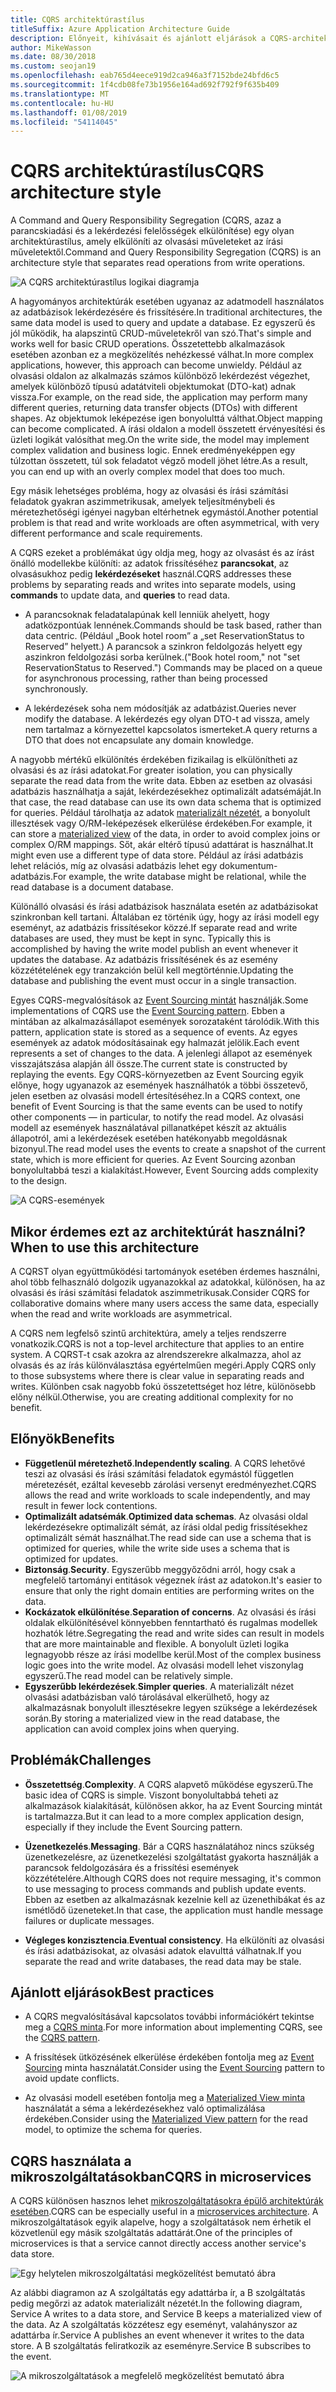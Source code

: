 ```yaml
---
title: CQRS architektúrastílus
titleSuffix: Azure Application Architecture Guide
description: Előnyeit, kihívásait és ajánlott eljárások a CQRS-architektúrák ismerteti.
author: MikeWasson
ms.date: 08/30/2018
ms.custom: seojan19
ms.openlocfilehash: eab765d4eece919d2ca946a3f7152bde24bfd6c5
ms.sourcegitcommit: 1f4cdb08fe73b1956e164ad692f792f9f635b409
ms.translationtype: MT
ms.contentlocale: hu-HU
ms.lasthandoff: 01/08/2019
ms.locfileid: "54114045"
---
```

# <a name="cqrs-architecture-style"></a><span data-ttu-id="01e96-103">CQRS architektúrastílus</span><span class="sxs-lookup"><span data-stu-id="01e96-103">CQRS architecture style</span></span>

<span data-ttu-id="01e96-104">A Command and Query Responsibility Segregation (CQRS, azaz a parancskiadási és a lekérdezési felelősségek elkülönítése) egy olyan architektúrastílus, amely elkülöníti az olvasási műveleteket az írási műveletektől.</span><span class="sxs-lookup"><span data-stu-id="01e96-104">Command and Query Responsibility Segregation (CQRS) is an architecture style that separates read operations from write operations.</span></span>

![A CQRS architektúrastílus logikai diagramja](./images/cqrs-logical.svg)

<span data-ttu-id="01e96-106">A hagyományos architektúrák esetében ugyanaz az adatmodell használatos az adatbázisok lekérdezésére és frissítésére.</span><span class="sxs-lookup"><span data-stu-id="01e96-106">In traditional architectures, the same data model is used to query and update a database.</span></span> <span data-ttu-id="01e96-107">Ez egyszerű és jól működik, ha alapszintű CRUD-műveletekről van szó.</span><span class="sxs-lookup"><span data-stu-id="01e96-107">That's simple and works well for basic CRUD operations.</span></span> <span data-ttu-id="01e96-108">Összetettebb alkalmazások esetében azonban ez a megközelítés nehézkessé válhat.</span><span class="sxs-lookup"><span data-stu-id="01e96-108">In more complex applications, however, this approach can become unwieldy.</span></span> <span data-ttu-id="01e96-109">Például az olvasási oldalon az alkalmazás számos különböző lekérdezést végezhet, amelyek különböző típusú adatátviteli objektumokat (DTO-kat) adnak vissza.</span><span class="sxs-lookup"><span data-stu-id="01e96-109">For example, on the read side, the application may perform many different queries, returning data transfer objects (DTOs) with different shapes.</span></span> <span data-ttu-id="01e96-110">Az objektumok leképezése igen bonyolulttá válthat.</span><span class="sxs-lookup"><span data-stu-id="01e96-110">Object mapping can become complicated.</span></span> <span data-ttu-id="01e96-111">A írási oldalon a modell összetett érvényesítési és üzleti logikát valósíthat meg.</span><span class="sxs-lookup"><span data-stu-id="01e96-111">On the write side, the model may implement complex validation and business logic.</span></span> <span data-ttu-id="01e96-112">Ennek eredményeképpen egy túlzottan összetett, túl sok feladatot végző modell jöhet létre.</span><span class="sxs-lookup"><span data-stu-id="01e96-112">As a result, you can end up with an overly complex model that does too much.</span></span>

<span data-ttu-id="01e96-113">Egy másik lehetséges probléma, hogy az olvasási és írási számítási feladatok gyakran aszimmetrikusak, amelyek teljesítménybeli és méretezhetőségi igényei nagyban eltérhetnek egymástól.</span><span class="sxs-lookup"><span data-stu-id="01e96-113">Another potential problem is that read and write workloads are often asymmetrical, with very different performance and scale requirements.</span></span>

<span data-ttu-id="01e96-114">A CQRS ezeket a problémákat úgy oldja meg, hogy az olvasást és az írást önálló modellekbe különíti: az adatok frissítéséhez **parancsokat**, az olvasásukhoz pedig **lekérdezéseket** használ.</span><span class="sxs-lookup"><span data-stu-id="01e96-114">CQRS addresses these problems by separating reads and writes into separate models, using **commands** to update data, and **queries** to read data.</span></span>

- <span data-ttu-id="01e96-115">A parancsoknak feladatalapúnak kell lenniük ahelyett, hogy adatközpontúak lennének.</span><span class="sxs-lookup"><span data-stu-id="01e96-115">Commands should be task based, rather than data centric.</span></span> <span data-ttu-id="01e96-116">(Például „Book hotel room” a „set ReservationStatus to Reserved” helyett.) A parancsok a szinkron feldolgozás helyett egy aszinkron feldolgozási sorba kerülnek.</span><span class="sxs-lookup"><span data-stu-id="01e96-116">("Book hotel room," not "set ReservationStatus to Reserved.") Commands may be placed on a queue for asynchronous processing, rather than being processed synchronously.</span></span>

- <span data-ttu-id="01e96-117">A lekérdezések soha nem módosítják az adatbázist.</span><span class="sxs-lookup"><span data-stu-id="01e96-117">Queries never modify the database.</span></span> <span data-ttu-id="01e96-118">A lekérdezés egy olyan DTO-t ad vissza, amely nem tartalmaz a környezettel kapcsolatos ismerteket.</span><span class="sxs-lookup"><span data-stu-id="01e96-118">A query returns a DTO that does not encapsulate any domain knowledge.</span></span>

<span data-ttu-id="01e96-119">A nagyobb mértékű elkülönítés érdekében fizikailag is elkülönítheti az olvasási és az írási adatokat.</span><span class="sxs-lookup"><span data-stu-id="01e96-119">For greater isolation, you can physically separate the read data from the write data.</span></span> <span data-ttu-id="01e96-120">Ebben az esetben az olvasási adatbázis használhatja a saját, lekérdezésekhez optimalizált adatsémáját.</span><span class="sxs-lookup"><span data-stu-id="01e96-120">In that case, the read database can use its own data schema that is optimized for queries.</span></span> <span data-ttu-id="01e96-121">Például tárolhatja az adatok [materializált nézetét][materialized-view], a bonyolult illesztések vagy O/RM-leképezések elkerülése érdekében.</span><span class="sxs-lookup"><span data-stu-id="01e96-121">For example, it can store a [materialized view][materialized-view] of the data, in order to avoid complex joins or complex O/RM mappings.</span></span> <span data-ttu-id="01e96-122">Sőt, akár eltérő típusú adattárat is használhat.</span><span class="sxs-lookup"><span data-stu-id="01e96-122">It might even use a different type of data store.</span></span> <span data-ttu-id="01e96-123">Például az írási adatbázis lehet relációs, míg az olvasási adatbázis lehet egy dokumentum-adatbázis.</span><span class="sxs-lookup"><span data-stu-id="01e96-123">For example, the write database might be relational, while the read database is a document database.</span></span>

<span data-ttu-id="01e96-124">Különálló olvasási és írási adatbázisok használata esetén az adatbázisokat szinkronban kell tartani. Általában ez történik úgy, hogy az írási modell egy eseményt, az adatbázis frissítésekor közzé.</span><span class="sxs-lookup"><span data-stu-id="01e96-124">If separate read and write databases are used, they must be kept in sync. Typically this is accomplished by having the write model publish an event whenever it updates the database.</span></span> <span data-ttu-id="01e96-125">Az adatbázis frissítésének és az esemény közzétételének egy tranzakción belül kell megtörténnie.</span><span class="sxs-lookup"><span data-stu-id="01e96-125">Updating the database and publishing the event must occur in a single transaction.</span></span>

<span data-ttu-id="01e96-126">Egyes CQRS-megvalósítások az [Event Sourcing mintát][event-sourcing] használják.</span><span class="sxs-lookup"><span data-stu-id="01e96-126">Some implementations of CQRS use the [Event Sourcing pattern][event-sourcing].</span></span> <span data-ttu-id="01e96-127">Ebben a mintában az alkalmazásállapot események sorozataként tárolódik.</span><span class="sxs-lookup"><span data-stu-id="01e96-127">With this pattern, application state is stored as a sequence of events.</span></span> <span data-ttu-id="01e96-128">Az egyes események az adatok módosításainak egy halmazát jelölik.</span><span class="sxs-lookup"><span data-stu-id="01e96-128">Each event represents a set of changes to the data.</span></span> <span data-ttu-id="01e96-129">A jelenlegi állapot az események visszajátszása alapján áll össze.</span><span class="sxs-lookup"><span data-stu-id="01e96-129">The current state is constructed by replaying the events.</span></span> <span data-ttu-id="01e96-130">Egy CQRS-környezetben az Event Sourcing egyik előnye, hogy ugyanazok az események használhatók a többi összetevő, jelen esetben az olvasási modell értesítéséhez.</span><span class="sxs-lookup"><span data-stu-id="01e96-130">In a CQRS context, one benefit of Event Sourcing is that the same events can be used to notify other components &mdash; in particular, to notify the read model.</span></span> <span data-ttu-id="01e96-131">Az olvasási modell az események használatával pillanatképet készít az aktuális állapotról, ami a lekérdezések esetében hatékonyabb megoldásnak bizonyul.</span><span class="sxs-lookup"><span data-stu-id="01e96-131">The read model uses the events to create a snapshot of the current state, which is more efficient for queries.</span></span> <span data-ttu-id="01e96-132">Az Event Sourcing azonban bonyolultabbá teszi a kialakítást.</span><span class="sxs-lookup"><span data-stu-id="01e96-132">However, Event Sourcing adds complexity to the design.</span></span>

![A CQRS-események](./images/cqrs-events.svg)

## <a name="when-to-use-this-architecture"></a><span data-ttu-id="01e96-134">Mikor érdemes ezt az architektúrát használni?</span><span class="sxs-lookup"><span data-stu-id="01e96-134">When to use this architecture</span></span>

<span data-ttu-id="01e96-135">A CQRST olyan együttműködési tartományok esetében érdemes használni, ahol több felhasználó dolgozik ugyanazokkal az adatokkal, különösen, ha az olvasási és írási számítási feladatok aszimmetrikusak.</span><span class="sxs-lookup"><span data-stu-id="01e96-135">Consider CQRS for collaborative domains where many users access the same data, especially when the read and write workloads are asymmetrical.</span></span>

<span data-ttu-id="01e96-136">A CQRS nem legfelső szintű architektúra, amely a teljes rendszerre vonatkozik.</span><span class="sxs-lookup"><span data-stu-id="01e96-136">CQRS is not a top-level architecture that applies to an entire system.</span></span> <span data-ttu-id="01e96-137">A CQRST-t csak azokra az alrendszerekre alkalmazza, ahol az olvasás és az írás különválasztása egyértelműen megéri.</span><span class="sxs-lookup"><span data-stu-id="01e96-137">Apply CQRS only to those subsystems where there is clear value in separating reads and writes.</span></span> <span data-ttu-id="01e96-138">Különben csak nagyobb fokú összetettséget hoz létre, különösebb előny nélkül.</span><span class="sxs-lookup"><span data-stu-id="01e96-138">Otherwise, you are creating additional complexity for no benefit.</span></span>

## <a name="benefits"></a><span data-ttu-id="01e96-139">Előnyök</span><span class="sxs-lookup"><span data-stu-id="01e96-139">Benefits</span></span>

- <span data-ttu-id="01e96-140">**Függetlenül méretezhető**.</span><span class="sxs-lookup"><span data-stu-id="01e96-140">**Independently scaling**.</span></span> <span data-ttu-id="01e96-141">A CQRS lehetővé teszi az olvasási és írási számítási feladatok egymástól független méretezését, ezáltal kevesebb zárolási versenyt eredményezhet.</span><span class="sxs-lookup"><span data-stu-id="01e96-141">CQRS allows the read and write workloads to scale independently, and may result in fewer lock contentions.</span></span>
- <span data-ttu-id="01e96-142">**Optimalizált adatsémák**.</span><span class="sxs-lookup"><span data-stu-id="01e96-142">**Optimized data schemas**.</span></span> <span data-ttu-id="01e96-143">Az olvasási oldal lekérdezésekre optimalizált sémát, az írási oldal pedig frissítésekhez optimalizált sémát használhat.</span><span class="sxs-lookup"><span data-stu-id="01e96-143">The read side can use a schema that is optimized for queries, while the write side uses a schema that is optimized for updates.</span></span>
- <span data-ttu-id="01e96-144">**Biztonság**.</span><span class="sxs-lookup"><span data-stu-id="01e96-144">**Security**.</span></span> <span data-ttu-id="01e96-145">Egyszerűbb meggyőződni arról, hogy csak a megfelelő tartományi entitások végeznek írást az adatokon.</span><span class="sxs-lookup"><span data-stu-id="01e96-145">It's easier to ensure that only the right domain entities are performing writes on the data.</span></span>
- <span data-ttu-id="01e96-146">**Kockázatok elkülönítése**.</span><span class="sxs-lookup"><span data-stu-id="01e96-146">**Separation of concerns**.</span></span> <span data-ttu-id="01e96-147">Az olvasási és írási oldalak elkülönítésével könnyebben fenntartható és rugalmas modellek hozhatók létre.</span><span class="sxs-lookup"><span data-stu-id="01e96-147">Segregating the read and write sides can result in models that are more maintainable and flexible.</span></span> <span data-ttu-id="01e96-148">A bonyolult üzleti logika legnagyobb része az írási modellbe kerül.</span><span class="sxs-lookup"><span data-stu-id="01e96-148">Most of the complex business logic goes into the write model.</span></span> <span data-ttu-id="01e96-149">Az olvasási modell lehet viszonylag egyszerű.</span><span class="sxs-lookup"><span data-stu-id="01e96-149">The read model can be relatively simple.</span></span>
- <span data-ttu-id="01e96-150">**Egyszerűbb lekérdezések**.</span><span class="sxs-lookup"><span data-stu-id="01e96-150">**Simpler queries**.</span></span> <span data-ttu-id="01e96-151">A materializált nézet olvasási adatbázisban való tárolásával elkerülhető, hogy az alkalmazásnak bonyolult illesztésekre legyen szüksége a lekérdezések során.</span><span class="sxs-lookup"><span data-stu-id="01e96-151">By storing a materialized view in the read database, the application can avoid complex joins when querying.</span></span>

## <a name="challenges"></a><span data-ttu-id="01e96-152">Problémák</span><span class="sxs-lookup"><span data-stu-id="01e96-152">Challenges</span></span>

- <span data-ttu-id="01e96-153">**Összetettség**.</span><span class="sxs-lookup"><span data-stu-id="01e96-153">**Complexity**.</span></span> <span data-ttu-id="01e96-154">A CQRS alapvető működése egyszerű.</span><span class="sxs-lookup"><span data-stu-id="01e96-154">The basic idea of CQRS is simple.</span></span> <span data-ttu-id="01e96-155">Viszont bonyolultabbá teheti az alkalmazások kialakítását, különösen akkor, ha az Event Sourcing mintát is tartalmazza.</span><span class="sxs-lookup"><span data-stu-id="01e96-155">But it can lead to a more complex application design, especially if they include the Event Sourcing pattern.</span></span>

- <span data-ttu-id="01e96-156">**Üzenetkezelés**.</span><span class="sxs-lookup"><span data-stu-id="01e96-156">**Messaging**.</span></span> <span data-ttu-id="01e96-157">Bár a CQRS használatához nincs szükség üzenetkezelésre, az üzenetkezelési szolgáltatást gyakorta használják a parancsok feldolgozására és a frissítési események közzétételére.</span><span class="sxs-lookup"><span data-stu-id="01e96-157">Although CQRS does not require messaging, it's common to use messaging to process commands and publish update events.</span></span> <span data-ttu-id="01e96-158">Ebben az esetben az alkalmazásnak kezelnie kell az üzenethibákat és az ismétlődő üzeneteket.</span><span class="sxs-lookup"><span data-stu-id="01e96-158">In that case, the application must handle message failures or duplicate messages.</span></span>

- <span data-ttu-id="01e96-159">**Végleges konzisztencia**.</span><span class="sxs-lookup"><span data-stu-id="01e96-159">**Eventual consistency**.</span></span> <span data-ttu-id="01e96-160">Ha elkülöníti az olvasási és írási adatbázisokat, az olvasási adatok elavulttá válhatnak.</span><span class="sxs-lookup"><span data-stu-id="01e96-160">If you separate the read and write databases, the read data may be stale.</span></span>

## <a name="best-practices"></a><span data-ttu-id="01e96-161">Ajánlott eljárások</span><span class="sxs-lookup"><span data-stu-id="01e96-161">Best practices</span></span>

- <span data-ttu-id="01e96-162">A CQRS megvalósításával kapcsolatos további információkért tekintse meg a [CQRS minta][cqrs-pattern].</span><span class="sxs-lookup"><span data-stu-id="01e96-162">For more information about implementing CQRS, see the [CQRS pattern][cqrs-pattern].</span></span>

- <span data-ttu-id="01e96-163">A frissítések ütközésének elkerülése érdekében fontolja meg az [Event Sourcing][event-sourcing] minta használatát.</span><span class="sxs-lookup"><span data-stu-id="01e96-163">Consider using the [Event Sourcing][event-sourcing] pattern to avoid update conflicts.</span></span>

- <span data-ttu-id="01e96-164">Az olvasási modell esetében fontolja meg a [Materialized View minta][materialized-view] használatát a séma a lekérdezésekhez való optimalizálása érdekében.</span><span class="sxs-lookup"><span data-stu-id="01e96-164">Consider using the [Materialized View pattern][materialized-view] for the read model, to optimize the schema for queries.</span></span>

## <a name="cqrs-in-microservices"></a><span data-ttu-id="01e96-165">CQRS használata a mikroszolgáltatásokban</span><span class="sxs-lookup"><span data-stu-id="01e96-165">CQRS in microservices</span></span>

<span data-ttu-id="01e96-166">A CQRS különösen hasznos lehet [mikroszolgáltatásokra épülő architektúrák esetében][microservices].</span><span class="sxs-lookup"><span data-stu-id="01e96-166">CQRS can be especially useful in a [microservices architecture][microservices].</span></span> <span data-ttu-id="01e96-167">A mikroszolgáltatások egyik alapelve, hogy a szolgáltatások nem érhetik el közvetlenül egy másik szolgáltatás adattárát.</span><span class="sxs-lookup"><span data-stu-id="01e96-167">One of the principles of microservices is that a service cannot directly access another service's data store.</span></span>

![Egy helytelen mikroszolgáltatási megközelítést bemutató ábra](./images/cqrs-microservices-wrong.png)

<span data-ttu-id="01e96-169">Az alábbi diagramon az A szolgáltatás egy adattárba ír, a B szolgáltatás pedig megőrzi az adatok materializált nézetét.</span><span class="sxs-lookup"><span data-stu-id="01e96-169">In the following diagram, Service A writes to a data store, and Service B keeps a materialized view of the data.</span></span> <span data-ttu-id="01e96-170">Az A szolgáltatás közzétesz egy eseményt, valahányszor az adattárba ír.</span><span class="sxs-lookup"><span data-stu-id="01e96-170">Service A publishes an event whenever it writes to the data store.</span></span> <span data-ttu-id="01e96-171">A B szolgáltatás feliratkozik az eseményre.</span><span class="sxs-lookup"><span data-stu-id="01e96-171">Service B subscribes to the event.</span></span>

![A mikroszolgáltatások a megfelelő megközelítést bemutató ábra](./images/cqrs-microservices-right.png)

<!-- links -->

[cqrs-pattern]: ../../patterns/cqrs.md
[event-sourcing]: ../../patterns/event-sourcing.md
[materialized-view]: ../../patterns/materialized-view.md
[microservices]: ./microservices.md
